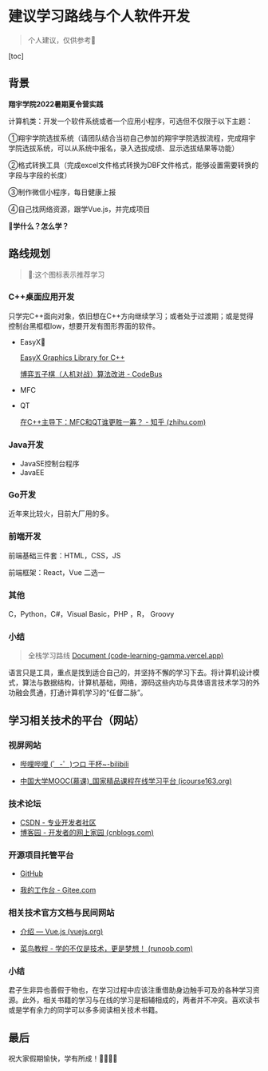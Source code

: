# 建议学习路线与个人软件开发

> 个人建议，仅供参考🙂

[toc]

## 背景

**翔宇学院2022暑期夏令营实践**

计算机类：开发一个软件系统或者一个应用小程序，可选但不仅限于以下主题：

①翔宇学院选拔系统（请团队结合当初自己参加的翔宇学院选拔流程，完成翔宇学院选拔系统，可以从系统中报名，录入选拔成绩、显示选拔结果等功能）

②格式转换工具（完成excel文件格式转换为DBF文件格式，能够设置需要转换的字段与字段的长度）

③制作微信小程序，每日健康上报

④自己找网络资源，跟学Vue.js，并完成项目

🤔**学什么？怎么学？**

## 路线规划

> 🥇:这个图标表示推荐学习

### C++桌面应用开发

只学完C++面向对象，依旧想在C++方向继续学习；或者处于过渡期；或是觉得控制台黑框框low，想要开发有图形界面的软件。

- EasyX🥇

  [EasyX Graphics Library for C++](https://easyx.cn/)

  [博弈五子棋（人机对战）算法改进 - CodeBus](https://codebus.cn/kevin/gobang#comment)

- MFC

- QT

  [在C++主导下：MFC和QT谁更胜一筹？ - 知乎 (zhihu.com)](https://zhuanlan.zhihu.com/p/354766282)

### Java开发

- JavaSE控制台程序
- JavaEE

### Go开发

近年来比较火，目前大厂用的多。

### 前端开发

前端基础三件套：HTML，CSS，JS

前端框架：React，Vue 二选一

### 其他

C，Python，C#，Visual Basic，PHP ，R， Groovy 

### 小结

> 全栈学习路线 [Document (code-learning-gamma.vercel.app)](https://code-learning-gamma.vercel.app/#/./学习路线/鱼皮出品-全栈学习路线)

语言只是工具，重点是找到适合自己的，并坚持不懈的学习下去。将计算机设计模式，算法与数据结构，计算机基础，网络，源码这些内功与具体语言技术学习的外功融会贯通，打通计算机学习的“任督二脉”。

## 学习相关技术的平台（网站）

### 视屏网站

- [哔哩哔哩 (゜-゜)つロ 干杯~-bilibili](https://www.bilibili.com/)

- [中国大学MOOC(慕课)_国家精品课程在线学习平台 (icourse163.org)](https://www.icourse163.org/)

### 技术论坛

- [ CSDN - 专业开发者社区](https://www.csdn.net/)
- [博客园 - 开发者的网上家园 (cnblogs.com)](https://www.cnblogs.com/)

### 开源项目托管平台

- [GitHub](https://github.com/)

- [我的工作台 - Gitee.com](https://gitee.com/)

### 相关技术官方文档与民间网站

- [介绍 — Vue.js (vuejs.org)](https://cn.vuejs.org/v2/guide/)

- [菜鸟教程 - 学的不仅是技术，更是梦想！ (runoob.com)](https://www.runoob.com/)

### 小结

君子生非异也善假于物也，在学习过程中应该注重借助身边触手可及的各种学习资源。此外，相关书籍的学习与在线的学习是相辅相成的，两者并不冲突。喜欢读书或是学有余力的同学可以多多阅读相关技术书籍。

## 最后

祝大家假期愉快，学有所成！🎈🎈🎈😀